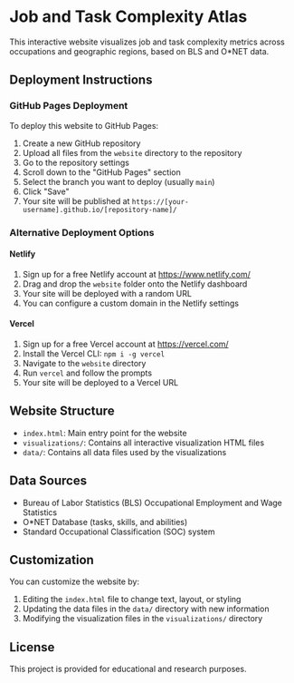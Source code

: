 # Job and Task Complexity Atlas

This interactive website visualizes job and task complexity metrics across occupations and geographic regions, based on BLS and O*NET data.

## Deployment Instructions

### GitHub Pages Deployment

To deploy this website to GitHub Pages:

1. Create a new GitHub repository
2. Upload all files from the `website` directory to the repository
3. Go to the repository settings
4. Scroll down to the "GitHub Pages" section
5. Select the branch you want to deploy (usually `main`)
6. Click "Save"
7. Your site will be published at `https://[your-username].github.io/[repository-name]/`

### Alternative Deployment Options

#### Netlify

1. Sign up for a free Netlify account at https://www.netlify.com/
2. Drag and drop the `website` folder onto the Netlify dashboard
3. Your site will be deployed with a random URL
4. You can configure a custom domain in the Netlify settings

#### Vercel

1. Sign up for a free Vercel account at https://vercel.com/
2. Install the Vercel CLI: `npm i -g vercel`
3. Navigate to the `website` directory
4. Run `vercel` and follow the prompts
5. Your site will be deployed to a Vercel URL

## Website Structure

- `index.html`: Main entry point for the website
- `visualizations/`: Contains all interactive visualization HTML files
- `data/`: Contains all data files used by the visualizations

## Data Sources

- Bureau of Labor Statistics (BLS) Occupational Employment and Wage Statistics
- O*NET Database (tasks, skills, and abilities)
- Standard Occupational Classification (SOC) system

## Customization

You can customize the website by:

1. Editing the `index.html` file to change text, layout, or styling
2. Updating the data files in the `data/` directory with new information
3. Modifying the visualization files in the `visualizations/` directory

## License

This project is provided for educational and research purposes.
